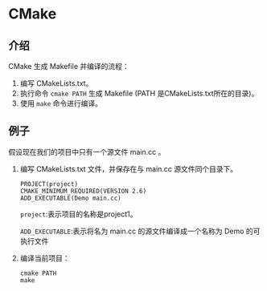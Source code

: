 # CMake

## 介绍
CMake 生成 Makefile 并编译的流程：

1. 编写 CMakeLists.txt。
2. 执行命令 `cmake PATH` 生成 Makefile (PATH 是CMakeLists.txt所在的目录)。
3. 使用 `make` 命令进行编译。

## 例子
假设现在我们的项目中只有一个源文件 main.cc 。

1. 编写 CMakeLists.txt 文件，并保存在与 main.cc 源文件同个目录下。

	```
	PROJECT(project)
	CMAKE_MINIMUM_REQUIRED(VERSION 2.6)
	ADD_EXECUTABLE(Demo main.cc)
	```
	`project`:表示项目的名称是project1。
	
	`ADD_EXECUTABLE`:表示将名为 main.cc 的源文件编译成一个名称为 Demo 的可执行文件
2. 编译当前项目：

	```
	cmake PATH
	make
	```

